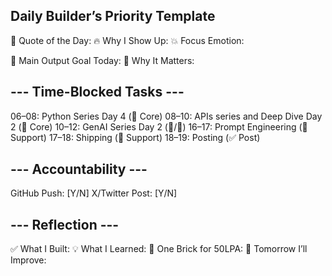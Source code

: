 ## Daily Builder’s Priority Template

🧠 Quote of the Day:
🔥 Why I Show Up:
💥 Focus Emotion:

🎯 Main Output Goal Today:
🌟 Why It Matters:

## --- Time-Blocked Tasks ---
06–08: Python Series Day 4 (🧠 Core)
08–10: APIs series and Deep Dive Day 2 (🧠 Core)
10–12: GenAI Series Day 2 (🧠/🔧)
16–17: Prompt Engineering (🔧 Support)
17–18: Shipping (🔧 Support)
18–19: Posting  (✅ Post)

## --- Accountability ---
GitHub Push: [Y/N]
X/Twitter Post: [Y/N]

## --- Reflection ---
✅ What I Built:
💡 What I Learned:
🧱 One Brick for 50LPA:
🔁 Tomorrow I’ll Improve:
